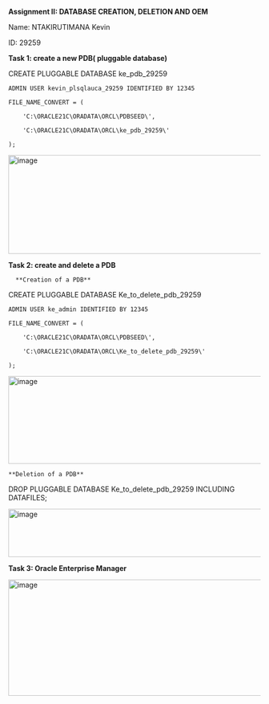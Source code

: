 **Assignment II: DATABASE CREATION, DELETION AND OEM**

Name: NTAKIRUTIMANA Kevin

ID: 29259

**Task 1: create a new PDB( pluggable database)**

CREATE PLUGGABLE DATABASE ke_pdb_29259

    ADMIN USER kevin_plsqlauca_29259 IDENTIFIED BY 12345

    FILE_NAME_CONVERT = (
    
        'C:\ORACLE21C\ORADATA\ORCL\PDBSEED\',
        
        'C:\ORACLE21C\ORADATA\ORCL\ke_pdb_29259\'
        
    );
    
<img width="624" height="197" alt="image" src="https://github.com/user-attachments/assets/d18410f8-dd23-4187-aedd-21383a66f51d" />

**Task 2: create and delete a PDB**

      **Creation of a PDB**
      
  CREATE PLUGGABLE DATABASE Ke_to_delete_pdb_29259
  
    ADMIN USER ke_admin IDENTIFIED BY 12345
    
    FILE_NAME_CONVERT = (
    
        'C:\ORACLE21C\ORADATA\ORCL\PDBSEED\',
        
        'C:\ORACLE21C\ORADATA\ORCL\Ke_to_delete_pdb_29259\'
        
    );

<img width="624" height="175" alt="image" src="https://github.com/user-attachments/assets/0c4361ee-73a5-49bf-8e20-aaee8694087f" />

    **Deletion of a PDB**
    
DROP PLUGGABLE DATABASE Ke_to_delete_pdb_29259 INCLUDING DATAFILES;

<img width="624" height="96" alt="image" src="https://github.com/user-attachments/assets/578a0910-f0cf-4c2f-b53a-7a1cb53aa579" />

**Task 3: Oracle Enterprise Manager**

<img width="524" height="232" alt="image" src="https://github.com/user-attachments/assets/85d31b8d-4612-42b1-ab1c-73011fd16eee" />







    
  
